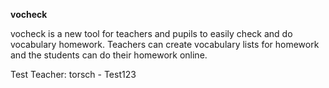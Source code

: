 **vocheck**

vocheck is a new tool for teachers and pupils to easily check and do vocabulary homework. Teachers can create vocabulary lists for homework and the students can do their homework online.

Test Teacher: torsch - Test123 